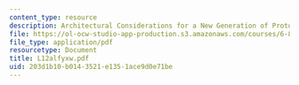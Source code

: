 ```yaml
---
content_type: resource
description: Architectural Considerations for a New Generation of Protocols
file: https://ol-ocw-studio-app-production.s3.amazonaws.com/courses/6-829-computer-networks-fall-2002/203d1b10b0143521e1351ace9d0e71be_L12alfyxw.pdf
file_type: application/pdf
resourcetype: Document
title: L12alfyxw.pdf
uid: 203d1b10-b014-3521-e135-1ace9d0e71be
---
```


